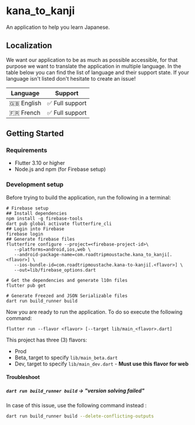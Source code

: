 # kana_to_kanji

An application to help you learn Japanese.

## Localization

We want our application to be as much as possible accessible, for that purpose we want
to translate the application in multiple language. In the table below you can find the 
list of language and their support state. If your language isn't listed don't hesitate 
to create an issue!

| Language     | Support        |
|--------------|----------------|
| 🇬🇧 English | ✅ Full support  |
| 🇫🇷 French  | ✅ Full support  |


## Getting Started

### Requirements

- Flutter 3.10 or higher
- Node.js and npm (for Firebase setup)

### Development setup

Before trying to build the application, run the following in a terminal:

```shell
# Firebase setup
## Install dependencies
npm install -g firebase-tools
dart pub global activate flutterfire_cli
## Login into Firebase 
firebase login
## Generate firebase files
flutterfire configure --project=<firebase-project-id>\
   --platforms=android,ios,web \
   --android-package-name=com.roadtripmoustache.kana_to_kanji[.<flavor>] \
   --ios-bundle-id=com.roadtripmoustache.kana-to-kanji[.<flavor>] \
   --out=lib/firebase_options.dart

# Get the dependencies and generate l10n files
flutter pub get

# Generate Freezed and JSON Serializable files
dart run build_runner build
```

Now you are ready to run the application. To do so execute the following command:

```shell
flutter run --flavor <flavor> [--target lib/main_<flavor>.dart]
```

This project has three (3) flavors:
- Prod
- Beta, target to specify `lib/main_beta.dart`
- Dev, target to specify `lib/main_dev.dart` - **Must use this flavor for web**


#### Troubleshoot
##### `dart run build_runner build` -> "version solving failed"
In case of this issue, use the following command instead : 
```bash
dart run build_runner build --delete-conflicting-outputs
```
